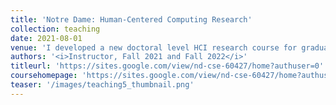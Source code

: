 ```yaml
---
title: 'Notre Dame: Human-Centered Computing Research'
collection: teaching
date: 2021-08-01
venue: 'I developed a new doctoral level HCI research course for graduate students in Computer Science and Engineering at Notre Dame. This course provides an introduction to the different types of contributions, the foundational theories, and the core methods for research in HCI and human-centered research in other CS disciplines.'
authors: '<i>Instructor, Fall 2021 and Fall 2022</i>'
titleurl: 'https://sites.google.com/view/nd-cse-60427/home?authuser=0'
coursehomepage: 'https://sites.google.com/view/nd-cse-60427/home?authuser=0'
teaser: '/images/teaching5_thumbnail.png'
---
```

